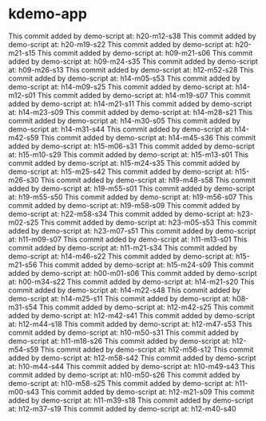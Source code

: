 # kdemo-app

This commit added by demo-script at:  h20-m12-s38
This commit added by demo-script at:  h20-m19-s22
This commit added by demo-script at:  h20-m21-s15
This commit added by demo-script at:  h09-m21-s06
This commit added by demo-script at:  h09-m24-s35
This commit added by demo-script at:  h09-m26-s13
This commit added by demo-script at:  h12-m52-s28
This commit added by demo-script at:  h14-m05-s53
This commit added by demo-script at:  h14-m09-s25
This commit added by demo-script at:  h14-m12-s01
This commit added by demo-script at:  h14-m19-s07
This commit added by demo-script at:  h14-m21-s11
This commit added by demo-script at:  h14-m23-s09
This commit added by demo-script at:  h14-m28-s21
This commit added by demo-script at:  h14-m30-s05
This commit added by demo-script at:  h14-m31-s44
This commit added by demo-script at:  h14-m42-s59
This commit added by demo-script at:  h14-m45-s36
This commit added by demo-script at:  h15-m06-s31
This commit added by demo-script at:  h15-m10-s29
This commit added by demo-script at:  h15-m13-s01
This commit added by demo-script at:  h15-m24-s35
This commit added by demo-script at:  h15-m25-s42
This commit added by demo-script at:  h15-m26-s30
This commit added by demo-script at:  h19-m48-s58
This commit added by demo-script at:  h19-m55-s01
This commit added by demo-script at:  h19-m55-s50
This commit added by demo-script at:  h19-m56-s07
This commit added by demo-script at:  h19-m58-s09
This commit added by demo-script at:  h22-m58-s34
This commit added by demo-script at:  h23-m02-s25
This commit added by demo-script at:  h23-m05-s53
This commit added by demo-script at:  h23-m07-s51
This commit added by demo-script at:  h11-m09-s07
This commit added by demo-script at:  h11-m13-s01
This commit added by demo-script at:  h11-m21-s34
This commit added by demo-script at:  h14-m46-s22
This commit added by demo-script at:  h15-m21-s56
This commit added by demo-script at:  h15-m24-s09
This commit added by demo-script at:  h00-m01-s06
This commit added by demo-script at:  h00-m34-s22
This commit added by demo-script at:  h14-m21-s20
This commit added by demo-script at:  h14-m22-s48
This commit added by demo-script at:  h14-m25-s11
This commit added by demo-script at:  h08-m31-s54
This commit added by demo-script at:  h12-m42-s25
This commit added by demo-script at:  h12-m42-s41
This commit added by demo-script at:  h12-m44-s18
This commit added by demo-script at:  h12-m47-s53
This commit added by demo-script at:  h10-m50-s31
This commit added by demo-script at:  h11-m18-s26
This commit added by demo-script at:  h12-m54-s59
This commit added by demo-script at:  h12-m56-s12
This commit added by demo-script at:  h12-m58-s42
This commit added by demo-script at:  h10-m44-s44
This commit added by demo-script at:  h10-m49-s43
This commit added by demo-script at:  h10-m50-s26
This commit added by demo-script at:  h10-m58-s25
This commit added by demo-script at:  h11-m00-s43
This commit added by demo-script at:  h12-m21-s09
This commit added by demo-script at:  h11-m39-s18
This commit added by demo-script at:  h12-m37-s19
This commit added by demo-script at:  h12-m40-s40
